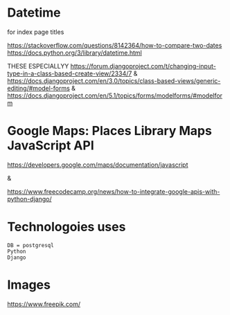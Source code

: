 # Datetime
for index page titles

https://stackoverflow.com/questions/8142364/how-to-compare-two-dates
https://docs.python.org/3/library/datetime.html

THESE ESPECIALLYY 
https://forum.djangoproject.com/t/changing-input-type-in-a-class-based-create-view/2334/7
& 
https://docs.djangoproject.com/en/3.0/topics/class-based-views/generic-editing/#model-forms
&
https://docs.djangoproject.com/en/5.1/topics/forms/modelforms/#modelform




# Google Maps: Places Library Maps JavaScript API

https://developers.google.com/maps/documentation/javascript 

& 

https://www.freecodecamp.org/news/how-to-integrate-google-apis-with-python-django/



# Technologoies uses

    DB = postgresql
    Python
    Django


# Images
https://www.freepik.com/